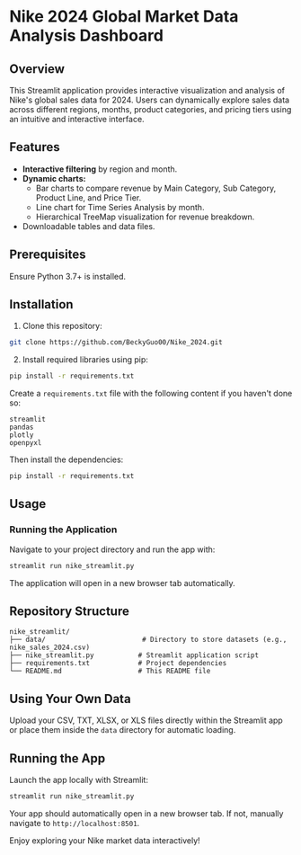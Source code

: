 # Nike 2024 Global Market Data Analysis Dashboard

## Overview
This Streamlit application provides interactive visualization and analysis of Nike's global sales data for 2024. Users can dynamically explore sales data across different regions, months, product categories, and pricing tiers using an intuitive and interactive interface.

## Features
- **Interactive filtering** by region and month.
- **Dynamic charts:**
  - Bar charts to compare revenue by Main Category, Sub Category, Product Line, and Price Tier.
  - Line chart for Time Series Analysis by month.
  - Hierarchical TreeMap visualization for revenue breakdown.
- Downloadable tables and data files.

## Prerequisites

Ensure Python 3.7+ is installed.

## Installation

1. Clone this repository:
```bash
git clone https://github.com/BeckyGuo00/Nike_2024.git

```

2. Install required libraries using pip:
```bash
pip install -r requirements.txt
```

Create a `requirements.txt` file with the following content if you haven't done so:

```
streamlit
pandas
plotly
openpyxl
```

Then install the dependencies:

```bash
pip install -r requirements.txt
```

## Usage

### Running the Application

Navigate to your project directory and run the app with:

```bash
streamlit run nike_streamlit.py
```

The application will open in a new browser tab automatically.

## Repository Structure
```
nike_streamlit/
├── data/                        # Directory to store datasets (e.g., nike_sales_2024.csv)
├── nike_streamlit.py           # Streamlit application script
├── requirements.txt            # Project dependencies
└── README.md                   # This README file
```

## Using Your Own Data

Upload your CSV, TXT, XLSX, or XLS files directly within the Streamlit app or place them inside the `data` directory for automatic loading.

## Running the App

Launch the app locally with Streamlit:

```bash
streamlit run nike_streamlit.py
```

Your app should automatically open in a new browser tab. If not, manually navigate to `http://localhost:8501`.

Enjoy exploring your Nike market data interactively!
